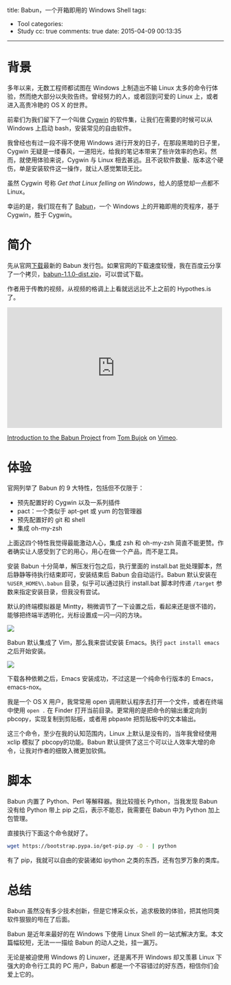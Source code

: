 title: Babun，一个开箱即用的 Windows Shell
tags:
  - Tool
categories:
  - Study
cc: true
comments: true
date: 2015-04-09 00:13:35
---

# 背景 #

多年以来，无数工程师都试图在 Windows 上制造出不输 Linux 太多的命令行体验，然而绝大部分以失败告终。曾经努力的人，或者回到可爱的 Linux 上，或者进入高贵冷艳的 OS X 的世界。

前辈们为我们留下了一个叫做 [Cygwin][1] 的软件集，让我们在需要的时候可以从 Windows 上启动 bash，安装常见的自由软件。

我曾经也有过一段不得不使用 Windows 进行开发的日子，在那段黑暗的日子里，Cygwin 无疑是一缕春风，一道阳光，给我的笔记本带来了些许效率的色彩。然而，就使用体验来说，Cygwin 与 Linux 相去甚远。且不说软件数量、版本这个硬伤，单是安装软件这一操作，就让人感觉繁琐无比。

虽然 Cygwin 号称 *Get that Linux felling on Windows*，给人的感觉却一点都不 Linux。

幸运的是，我们现在有了 [Babun][3]，一个 Windows 上的开箱即用的壳程序，基于 Cygwin，胜于 Cygwin。

<!-- more -->

# 简介 #

先从官网[下载][4]最新的 Babun 发行包。如果官网的下载速度较慢，我在百度云分享了一个拷贝，[babun-1.1.0-dist.zip][2]，可以尝试下载。

作者用于传教的视频，从视频的格调上上看就远远比不上之前的 Hypothes.is 了。

<div class="video-container">
    <iframe src="https://player.vimeo.com/video/95045348" width="500" height="281" frameborder="0" webkitallowfullscreen mozallowfullscreen allowfullscreen></iframe> <p><a href="https://vimeo.com/95045348">Introduction to the Babun Project</a> from <a href="https://vimeo.com/user27987527">Tom Bujok</a> on <a href="https://vimeo.com">Vimeo</a>.</p>
</div>

# 体验 #

官网列举了 Babun 的 9 大特性，包括但不仅限于：

+ 预先配置好的 Cygwin 以及一系列插件
+ pact：一个类似于 apt-get 或 yum 的包管理器
+ 预先配置好的 git 和 shell
+ 集成 oh-my-zsh

上面这四个特性我觉得最能激动人心，集成 zsh 和 oh-my-zsh 简直不能更赞。作者确实让人感受到了它的用心，用心在做一个产品，而不是工具。

安装 Babun 十分简单，解压发行包之后，执行里面的 install.bat 批处理脚本，然后静静等待执行结束即可，安装结束后 Babun 会自动运行。Babun 默认安装在 `%USER_HOME%\.babun` 目录，似乎可以通过执行 install.bat 脚本时传递 `/target` 参数来指定安装目录，但我没有尝试。

默认的终端模拟器是 Mintty，稍微调节了一下设置之后，看起来还是很不错的，能够把终端半透明化，光标设置成一闪一闪的方块。

![](http://ww4.sinaimg.cn/large/e724cbefgw1exdxigvwxuj20bo06x3ys.jpg)

Babun 默认集成了 Vim，那么我来尝试安装 Emacs。执行 `pact install emacs` 之后开始安装。

![](http://ww2.sinaimg.cn/large/e724cbefgw1exdxj2y6zfj20bn06x403.jpg)

下载各种依赖之后，Emacs 安装成功，不过这是一个纯命令行版本的 Emacs，emacs-nox。

我是一个 OS X 用户，我常常用 open 调用默认程序去打开一个文件，或者在终端中使用 `open .` 在 Finder 打开当前目录。更常用的是把命令的输出重定向到 pbcopy，实现复制到剪贴板，或者用 pbpaste 把剪贴板中的文本输出。

这三个命令，至少在我的认知范围内，Linux 上默认是没有的，当年我曾经使用 xclip 模拟了 pbcopy的功能。Babun 默认提供了这三个可以让人效率大增的命令，让我对作者的细致入微更加钦佩。

# 脚本 #

Babun 内置了 Python、Perl 等解释器。我比较擅长 Python，当我发现 Babun 没有给 Python 带上 pip 之后，表示不能忍，我需要在 Babun 中为 Python 加上包管理。

直接执行下面这个命令就好了。

```bash
wget https://bootstrap.pypa.io/get-pip.py -O - | python
```

有了 pip，我就可以自由的安装诸如 ipython 之类的东西，还有包罗万象的类库。

# 总结 #

Babun 虽然没有多少技术创新，但是它博采众长，追求极致的体验，把其他同类软件狠狠的甩在了后面。

Babun 是近年来最好的在 Windows 下使用 Linux Shell 的一站式解决方案。本文篇幅较短，无法一一描绘 Babun 的动人之处，挂一漏万。

无论是被迫使用 Windows 的 Linuxer，还是离不开 Windows 却又羡慕 Linux 下强大的命令行工具的 PC 用户，Babun 都是一个不容错过的好东西，相信你们会爱上它的。


[1]: https://www.cygwin.com
[2]: http://pan.baidu.com/s/1eQ7yal0
[3]: http://babun.github.io
[4]: http://projects.reficio.org/babun/download


